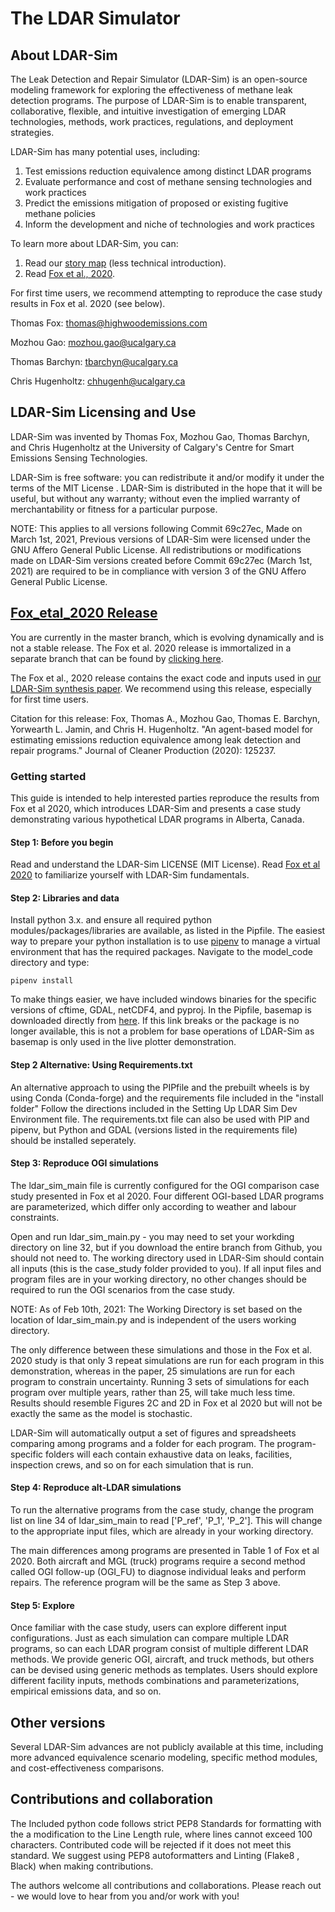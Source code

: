 # The LDAR Simulator
## About LDAR-Sim
The Leak Detection and Repair Simulator (LDAR-Sim) is an open-source modeling framework for exploring the effectiveness of methane leak detection programs. The purpose of LDAR-Sim is to enable transparent, collaborative, flexible, and intuitive investigation of emerging LDAR technologies, methods, work practices, regulations, and deployment strategies.

LDAR-Sim has many potential uses, including: 
  1) Test emissions reduction equivalence among distinct LDAR programs
  2) Evaluate performance and cost of methane sensing technologies and work practices
  3) Predict the emissions mitigation of proposed or existing fugitive methane policies
  4) Inform the development and niche of technologies and work practices

To learn more about LDAR-Sim, you can:
  1) Read our [story map](https://arcg.is/1rXeX10) (less technical introduction).
  2) Read [Fox et al., 2020](https://www.sciencedirect.com/science/article/pii/S0959652620352811).

For first time users, we recommend attempting to reproduce the case study results in Fox et al. 2020 (see below).

Thomas Fox: thomas@highwoodemissions.com

Mozhou Gao: mozhou.gao@ucalgary.ca

Thomas Barchyn: tbarchyn@ucalgary.ca

Chris Hugenholtz: chhugenh@ucalgary.ca

## LDAR-Sim Licensing and Use
LDAR-Sim was invented by Thomas Fox, Mozhou Gao, Thomas Barchyn, and Chris Hugenholtz at the University of Calgary's Centre for Smart Emissions Sensing Technologies. 

LDAR-Sim is free software: you can redistribute it and/or modify it under the terms of the MIT License . LDAR-Sim is distributed in the hope that it will be useful, but without any warranty; without even the implied warranty of merchantability or fitness for a particular purpose.

NOTE: This applies to all versions following Commit 69c27ec, Made on March 1st, 2021, Previous versions of LDAR-Sim were licensed under the GNU Affero General Public License. All redistributions or modifications made on LDAR-Sim versions created before Commit 69c27ec (March 1st, 2021) are required to be in compliance with version 3 of the GNU Affero General Public License.

## [Fox_etal_2020 Release](https://github.com/tarcadius/LDAR_Sim/tree/Fox_etal_2020)
You are currently in the master branch, which is evolving dynamically and is not a stable release. The Fox et al. 2020 release is immortalized in a separate branch that can be found by [clicking here](https://github.com/tarcadius/LDAR_Sim/tree/Fox_etal_2020).

The Fox et al., 2020 release contains the exact code and inputs used in [our LDAR-Sim synthesis paper](https://www.sciencedirect.com/science/article/pii/S0959652620352811). We recommend using this release, especially for first time users.

Citation for this release: Fox, Thomas A., Mozhou Gao, Thomas E. Barchyn, Yorwearth L. Jamin, and Chris H. Hugenholtz. "An agent-based model for estimating emissions reduction equivalence among leak detection and repair programs." Journal of Cleaner Production (2020): 125237.

### Getting started
This guide is intended to help interested parties reproduce the results from Fox et al 2020, which introduces LDAR-Sim and presents a case study demonstrating various hypothetical LDAR programs in Alberta, Canada.

#### Step 1: Before you begin
Read and understand the LDAR-Sim LICENSE (MIT License).
Read [Fox et al 2020](https://www.sciencedirect.com/science/article/pii/S0959652620352811) to familiarize yourself with LDAR-Sim fundamentals.

#### Step 2: Libraries and data
Install python 3.x. and ensure all required python modules/packages/libraries are available, as listed in the Pipfile.
The easiest way to prepare your python installation is to use [pipenv](https://pipenv.pypa.io/en/latest/) to manage a virtual environment that has the required packages. Navigate to the model_code directory and type: 

`pipenv install`


To make things easier, we have included windows binaries for the specific versions of cftime, GDAL, netCDF4, and pyproj. In the Pipfile, basemap is downloaded directly from [here](https://download.lfd.uci.edu/pythonlibs/s2jqpv5t/basemap-1.2.1-cp37-cp37m-win_amd64.whl). If this link breaks or the package is no longer available, this is not a problem for base operations of LDAR-Sim as basemap is only used in the live plotter demonstration.

#### Step 2 Alternative: Using Requirements.txt
An alternative approach to using the PIPfile and the prebuilt wheels is by using Conda (Conda-forge) and the requirements file included in the "install folder" Follow the directions included in the Setting Up LDAR Sim Dev Environment file. The requirements.txt file can also be used with PIP and pipenv, but Python and GDAL (versions listed in the requirements file) should be installed seperately.

#### Step 3: Reproduce OGI simulations
The ldar_sim_main file is currently configured for the OGI comparison case study presented in Fox et al 2020. Four different OGI-based LDAR programs are parameterized, which differ only according to weather and labour constraints.

Open and run ldar_sim_main.py - you may need to set your workding directory on line 32, but if you download the entire branch from Github, you should not need to. The working directory used in LDAR-Sim should contain all inputs (this is the case_study folder provided to you). If all input files and program files are in your working directory, no other changes should be required to run the OGI scenarios from the case study. 

NOTE: As of Feb 10th, 2021: The Working Directory is set based on the location of ldar_sim_main.py and is independent of the users working directory. 

The only difference between these simulations and those in the Fox et al. 2020 study is that only 3 repeat simulations are run for each program in this demonstration, whereas in the paper, 25 simulations are run for each program to constrain uncertainty. Running 3 sets of simulations for each program over multiple years, rather than 25, will take much less time. Results should resemble Figures 2C and 2D in Fox et al 2020 but will not be exactly the same as the model is stochastic.

LDAR-Sim will automatically output a set of figures and spreadsheets comparing among programs and a folder for each program. The program-specific folders will each contain exhaustive data on leaks, facilities, inspection crews, and so on for each simulation that is run.

#### Step 4: Reproduce alt-LDAR simulations
To run the alternative programs from the case study, change the program list on line 34 of ldar_sim_main to read ['P_ref', 'P_1', 'P_2']. This will change to the appropriate input files, which are already in your working directory.

The main differences among programs are presented in Table 1 of Fox et al 2020. Both aircraft and MGL (truck) programs require a second method called OGI follow-up (OGI_FU) to diagnose individual leaks and perform repairs. The reference program will be the same as Step 3 above.

#### Step 5: Explore
Once familiar with the case study, users can explore different input configurations. Just as each simulation can compare multiple LDAR programs, so can each LDAR program consist of multiple different LDAR methods. We provide generic OGI, aircraft, and truck methods, but others can be devised using generic methods as templates. Users should explore different facility inputs, methods combinations and parameterizations, empirical emissions data, and so on.

## Other versions
Several LDAR-Sim advances are not publicly available at this time, including more advanced equivalence scenario modeling, specific method modules, and cost-effectiveness comparisons.

## Contributions and collaboration
The Included python code follows strict PEP8 Standards for formatting with the a modification to the Line Length rule, where lines cannot exceed 100 characters. Contributed code will be rejected if it does not meet this standard. We suggest using PEP8 autoformatters and Linting (Flake8 , Black) when making contributions.

The authors welcome all contributions and collaborations. Please reach out - we would love to hear from you and/or work with you!   
